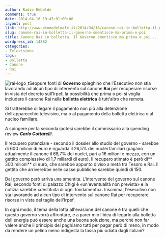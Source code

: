 ```yaml
---
author: Radio Rebelde
comments: true
date: 2014-04-16 19:45:01+00:00
layout: post
link: http://www.atomodelmale.it/2014/04/16/canone-rai-in-bolletta-il-governo-smentisce-ma-prima-o-poi/
slug: canone-rai-in-bolletta-il-governo-smentisce-ma-prima-o-poi
title: Canone Rai in bolletta. Il Governo smentisce ma prima o poi ...
wordpress_id: 14382
categories:
- Televisione
tags:
- Bolletta
- Canone
- Rai
---
```


![rai-logo_t](http://www.atomodelmale.it/wp-content/uploads/2014/04/rai-logo_t-300x184.jpg)Seppure fonti di **Governo** spieghino che l'Esecutivo non stia lavorando ad alcun tipo di intervento sul canone **Rai** per recuperare risorse in vista del decreto sull'Irpef, la possibilità che prima o poi si voglia includere il canone Rai nella **bolletta elettrica** è tutt'altro che remota.

Si tratterebbe di legare il pagamento non più alla detenzione dell’apparecchio televisivo, ma o al pagamento della bolletta elettrica o al nucleo familiare.

A spingere per la seconda ipotesi sarebbe il commissario alla spending review _**Carlo Cottarelli**_.



Il recupero potenziale - secondo il dossier allo studio del governo - sarebbe di 600 milioni di euro e riguarda il 26,5% dei nuclei familiari (pagano attualmente il canone il 68,7% dei nuclei, pari a 16 milioni e mezzo, con un gettito complessivo di 1,7 miliardi di euro). Il recupero stimato è però di** 300 milioni** di euro, che sarebbe appunto diviso a metà tra Tesoro e Rai. Il gettito che arriverebbe nelle casse pubbliche sarebbe quindi di 150.

Dal governo però arriva una smentita. L'intervento del governo sul canone Rai, secondo fonti di palazzo Chigi è «un'eventualità non prevista» e la notizia sarebbe «destituita di ogni fondamento». Insomma, l'esecutivo non sta lavorando ad alcun tipo di intervento sul canone Rai per recuperare risorse in vista del taglio dell'Irpef.

In ogni modo, il tema della lotta all'evasione del canone è tra quelli che questo governo vorrà affrontare, e a parer mio l'idea di legarlo alla bolletta dell'energia può essere anche una buona soluzione, ma perchè non far valere anche il principio del paghiamo tutti per pagar però di meno, in modo da rendere un pelino meno indigesta la tassa più odiata dagli italiani?
